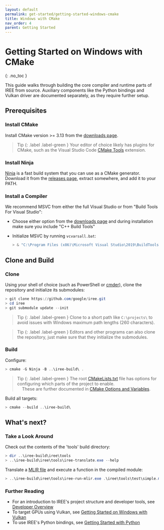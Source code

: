 ```yaml
---
layout: default
permalink: get-started/getting-started-windows-cmake
title: Windows with CMake
nav_order: 4
parent: Getting Started
---
```


# Getting Started on Windows with CMake
{: .no_toc }

<!--
Notes to those updating this guide:

    * This document should be __simple__ and cover essential items only.
      Notes for optional components should go in separate files.

    * This document parallels getting_started_linux_cmake.md and
      getting_started_macos_cmake.md
      Please keep them in sync.
-->

This guide walks through building the core compiler and runtime parts of IREE
from source. Auxiliary components like the Python bindings and Vulkan driver are
documented separately, as they require further setup.

## Prerequisites

### Install CMake

Install CMake version >= 3.13 from the
[downloads page](https://cmake.org/download/).

> Tip
> {: .label .label-green }
> Your editor of choice likely has plugins for CMake,
> such as the Visual Studio Code
> [CMake Tools](https://github.com/microsoft/vscode-cmake-tools) extension.

### Install Ninja

[Ninja](https://ninja-build.org/) is a fast build system that you can use as a
CMake generator. Download it from the
[releases page](https://github.com/ninja-build/ninja/releases), extract
somewhere, and add it to your PATH.

### Install a Compiler

We recommend MSVC from either the full Visual Studio or from "Build Tools For
Visual Studio":

*   Choose either option from the
    [downloads page](https://visualstudio.microsoft.com/downloads/) and during
    installation make sure you include "C++ Build Tools"
*   Initialize MSVC by running `vcvarsall.bat`:

    ```powershell
    > & "C:\Program Files (x86)\Microsoft Visual Studio\2019\BuildTools\VC\Auxiliary\Build\vcvars64.bat"
    ```

## Clone and Build

### Clone

Using your shell of choice (such as PowerShell or [cmder](https://cmder.net/)),
clone the repository and initialize its submodules:

```powershell
> git clone https://github.com/google/iree.git
> cd iree
> git submodule update --init
```

> Tip
> {: .label .label-green }
> Clone to a short path like `C:\projects\` to avoid
> issues with Windows maximum path lengths (260 characters).

> Tip
> {: .label .label-green }
> Editors and other programs can also clone the
> repository, just make sure that they initialize the submodules.

### Build

Configure:

```powershell
> cmake -G Ninja -B ..\iree-build\ .
```

> Tip
> {: .label .label-green }
> The root
> [CMakeLists.txt](https://github.com/google/iree/blob/main/CMakeLists.txt)
> file has options for configuring which parts of the project to enable.<br>
> &nbsp;&nbsp;&nbsp;&nbsp;These are further documented in [CMake Options and Variables](cmake_options_and_variables.md).

Build all targets:

```powershell
> cmake --build ..\iree-build\
```

## What's next?

### Take a Look Around

Check out the contents of the 'tools' build directory:

```powershell
> dir ..\iree-build\iree\tools
> ..\iree-build\iree\tools\iree-translate.exe --help
```

Translate a
[MLIR file](https://github.com/google/iree/blob/main/iree/tools/test/simple.mlir)
and execute a function in the compiled module:

```powershell
> ..\iree-build\iree\tools\iree-run-mlir.exe .\iree\tools\test\simple.mlir -function-input="i32=-2" -iree-hal-target-backends=vmla -print-mlir
```

### Further Reading

*   For an introduction to IREE's project structure and developer tools, see
    [Developer Overview](../developing_iree/developer_overview.md)
*   To target GPUs using Vulkan, see
    [Getting Started on Windows with Vulkan](getting_started_windows_vulkan.md)
*   To use IREE's Python bindings, see
    [Getting Started with Python](getting_started_python.md)